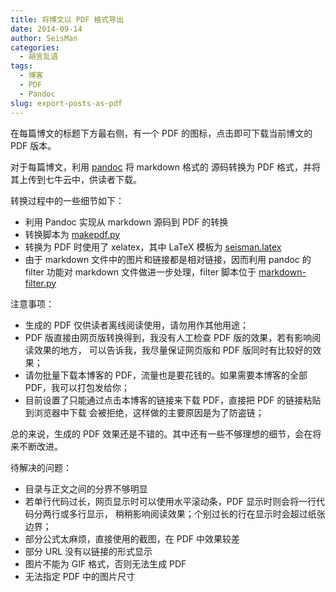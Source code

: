 ```yaml
---
title: 将博文以 PDF 格式导出
date: 2014-09-14
author: SeisMan
categories:
  - 胡言乱语
tags:
  - 博客
  - PDF
  - Pandoc
slug: export-posts-as-pdf
---
```


在每篇博文的标题下方最右侧，有一个 PDF 的图标，点击即可下载当前博文的 PDF 版本。

对于每篇博文，利用 [pandoc](http://johnmacfarlane.net/pandoc/) 将 markdown 格式的
源码转换为 PDF 格式，并将其上传到七牛云中，供读者下载。

<!--more-->

转换过程中的一些细节如下：

- 利用 Pandoc 实现从 markdown 源码到 PDF 的转换
- 转换脚本为 [makepdf.py](https://github.com/seisman/seisman.info.posts/blob/master/makepdf.py)
- 转换为 PDF 时使用了 xelatex，其中 LaTeX 模板为 [seisman.latex](https://github.com/seisman/seisman.info.posts/blob/master/seisman.latex)
- 由于 markdown 文件中的图片和链接都是相对链接，因而利用 pandoc 的 filter 功能对
  markdown 文件做进一步处理，filter 脚本位于 [markdown-filter.py](https://github.com/seisman/seisman.info.posts/blob/master/markdown-filter.py)

注意事项：

- 生成的 PDF 仅供读者离线阅读使用，请勿用作其他用途；
- PDF 版直接由网页版转换得到，我没有人工检查 PDF 版的效果，若有影响阅读效果的地方，
  可以告诉我，我尽量保证网页版和 PDF 版同时有比较好的效果；
- 请勿批量下载本博客的 PDF，流量也是要花钱的。如果需要本博客的全部 PDF，我可以打包发给你；
- 目前设置了只能通过点击本博客的链接来下载 PDF，直接把 PDF 的链接粘贴到浏览器中下载
  会被拒绝，这样做的主要原因是为了防盗链；

总的来说，生成的 PDF 效果还是不错的。其中还有一些不够理想的细节，会在将来不断改进。

待解决的问题：

- 目录与正文之间的分界不够明显
- 若单行代码过长，网页显示时可以使用水平滚动条，PDF 显示时则会将一行代码分两行或多行显示，
  稍稍影响阅读效果；个别过长的行在显示时会超过纸张边界；
- 部分公式太麻烦，直接使用的截图，在 PDF 中效果较差
- 部分 URL 没有以链接的形式显示
- 图片不能为 GIF 格式，否则无法生成 PDF
- 无法指定 PDF 中的图片尺寸

